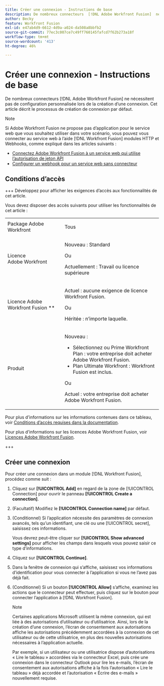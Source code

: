 ```yaml
---
title: Créer une connexion - Instructions de base
description: De nombreux connecteurs  [!DNL Adobe Workfront Fusion]  ne nécessitent pas de configuration personnalisée lors de la création d’une connexion. Cet article décrit le processus de création de connexion par défaut.
author: Becky
feature: Workfront Fusion
exl-id: e47ab4d9-6612-4d9a-a024-da508a8bbfb2
source-git-commit: 77ec3c007ce7c49ff760145fafcd7f62b273a18f
workflow-type: tm+mt
source-wordcount: '413'
ht-degree: 46%

---
```


# Créer une connexion - Instructions de base

De nombreux connecteurs [!DNL Adobe Workfront Fusion] ne nécessitent pas de configuration personnalisée lors de la création d’une connexion. Cet article décrit le processus de création de connexion par défaut.

>[!NOTE]
>
>
>Si Adobe Workfront Fusion ne propose pas d’application pour le service web que vous souhaitez utiliser dans votre scénario, vous pouvez vous connecter au service web à l’aide [!DNL Workfront Fusion] modules HTTP et Webhooks, comme expliqué dans les articles suivants :
>
>* [Connectez Adobe Workfront Fusion à un service web qui utilise l’autorisation de jeton API](/help/workfront-fusion/create-scenarios/connect-to-apps/connect-wf-web-service-uses-api-token-auth.md)
>* [Configurer un webhook pour un service web sans connecteur](/help/workfront-fusion/create-scenarios/add-modules/receive-a-webhook-from-a-web-service.md)

## Conditions d’accès

+++ Développez pour afficher les exigences d’accès aux fonctionnalités de cet article.

Vous devez disposer des accès suivants pour utiliser les fonctionnalités de cet article :

<table style="table-layout:auto">
 <col> 
 <col> 
 <tbody> 
  <tr> 
   <td role="rowheader">Package Adobe Workfront 
   <td> <p>Tous</p> </td> 
  </tr> 
  <tr data-mc-conditions=""> 
   <td role="rowheader">Licence Adobe Workfront</td> 
   <td> <p>Nouveau : Standard</p><p>Ou</p><p>Actuellement : Travail ou licence supérieure</p> </td> 
  </tr> 
  <tr> 
   <td role="rowheader">Licence Adobe Workfront Fusion **</td> 
   <td>
   <p>Actuel : aucune exigence de licence Workfront Fusion.</p>
   <p>Ou</p>
   <p>Héritée : n’importe laquelle. </p>
   </td> 
  </tr> 
  <tr> 
   <td role="rowheader">Produit</td> 
   <td>
   <p>Nouveau :</p> <ul><li>Sélectionnez ou Prime Workfront Plan : votre entreprise doit acheter Adobe Workfront Fusion.</li><li>Plan Ultimate Workfront : Workfront Fusion est inclus.</li></ul>
   <p>Ou</p>
   <p>Actuel : votre entreprise doit acheter Adobe Workfront Fusion.</p>
   </td> 
  </tr>
 </tbody> 
</table>

Pour plus d’informations sur les informations contenues dans ce tableau, voir [Conditions d’accès requises dans la documentation](/help/workfront-fusion/references/licenses-and-roles/access-level-requirements-in-documentation.md).

Pour plus d’informations sur les licences Adobe Workfront Fusion, voir [Licences Adobe Workfront Fusion](/help/workfront-fusion/set-up-and-manage-workfront-fusion/licensing-operations-overview/license-automation-vs-integration.md).

+++

## Créer une connexion

Pour créer une connexion dans un module [!DNL Workfront Fusion], procédez comme suit :

1. Cliquez sur **[!UICONTROL Add]** en regard de la zone de [!UICONTROL Connection] pour ouvrir le panneau **[!UICONTROL Create a connection]**.
1. (Facultatif) Modifiez le **[!UICONTROL Connection name]** par défaut.
1. (Conditionnel) Si l’application nécessite des paramètres de connexion avancés, tels qu’un identifiant, une clé ou une [!UICONTROL secret], saisissez ces informations.

   Vous devrez peut-être cliquer sur **[!UICONTROL Show advanced settings]** pour afficher les champs dans lesquels vous pouvez saisir ce type d’informations.

1. Cliquez sur **[!UICONTROL Continue]**.
1. Dans la fenêtre de connexion qui s’affiche, saisissez vos informations d’identification pour vous connecter à l’application si vous ne l’avez pas déjà fait.
1. (Conditionnel) Si un bouton **[!UICONTROL Allow]** s’affiche, examinez les actions que le connecteur peut effectuer, puis cliquez sur le bouton pour connecter l’application à [!DNL Workfront Fusion].

   >[!NOTE]
   >
   >Certaines applications Microsoft utilisent la même connexion, qui est liée à des autorisations d’utilisateur ou d’utilisatrice. Ainsi, lors de la création d’une connexion, l’écran de consentement aux autorisations affiche les autorisations précédemment accordées à la connexion de cet utilisateur ou de cette utilisatrice, en plus des nouvelles autorisations nécessaires à l’application actuelle.
   >
   >Par exemple, si un utilisateur ou une utilisatrice dispose d’autorisations « Lire le tableau » accordées via le connecteur Excel, puis crée une connexion dans le connecteur Outlook pour lire les e-mails, l’écran de consentement aux autorisations affiche à la fois l’autorisation « Lire le tableau » déjà accordée et l’autorisation « Écrire des e-mails » nouvellement requise.

